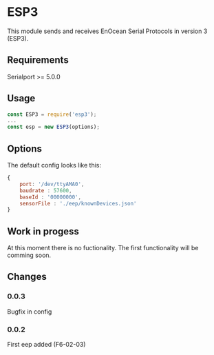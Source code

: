# ESP3
This module sends and receives EnOcean Serial Protocols in version 3 (ESP3).

## Requirements
Serialport >= 5.0.0

## Usage
```javascript
const ESP3 = require('esp3');
...
const esp = new ESP3(options);
```

## Options
The default config looks like this:

```javascript
{
    port: '/dev/ttyAMA0',
    baudrate : 57600,
    baseId : '00000000',
    sensorFile : './eep/knownDevices.json'
}
```

## Work in progess
At this moment there is no fuctionality.
The first functionality will be comming soon.

## Changes
### 0.0.3
Bugfix in config

### 0.0.2
First eep added (F6-02-03)
